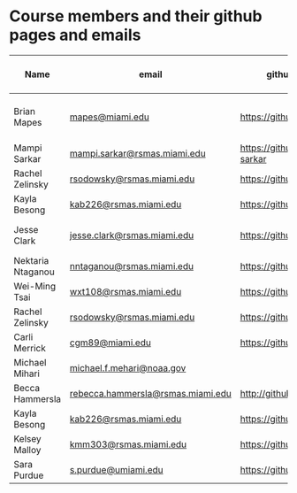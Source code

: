 # Course members and their github pages and emails

Name | email | github account URL | Clinic/meeting cannot-make times
-----|------ | -------------------|----------------------
Brian Mapes | mapes@miami.edu | https://github.com/brianmapes | Not right before class: right after, or the day before
Mampi Sarkar | mampi.sarkar@rsmas.miami.edu | https://github.com/mampi-sarkar |
Rachel Zelinsky | rsodowsky@rsmas.miami.edu | https://github.com/rsodowsky |
Kayla Besong | kab226@rsmas.miami.edu | https://github.com/kabesong
Jesse Clark | jesse.clark@rsmas.miami.edu | https://github.com/jessegc | MW 1:30-2:45 TuTh 1:30-2:45
Nektaria Ntaganou | nntaganou@rsmas.miami.edu | https://github.com/nectaria |
Wei-Ming Tsai | wxt108@rsmas.miami.edu | https://github.com/weiming9115 |
Rachel Zelinsky | rsodowsky@rsmas.miami.edu | https://github.com/rsodowsky |
Carli Merrick | cgm89@miami.edu | https://github.com/cgm89 |
Michael Mihari | michael.f.mehari@noaa.gov |  |
Becca Hammersla | rebecca.hammersla@rsmas.miami.edu | http://github.com/bjjhelm | all OK
Kayla Besong | kab226@rsmas.miami.edu | https://github.com/kabesong
Kelsey Malloy | kmm303@rsmas.miami.edu | https://github.com/kelseymalloy
Sara Purdue | s.purdue@umiami.edu | https://github.com/sarapurdue
